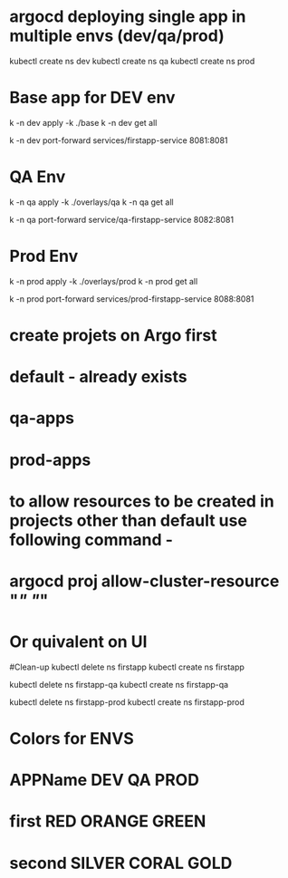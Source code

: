 # argocd deploying single app in multiple envs (dev/qa/prod)

kubectl create ns dev
kubectl create ns qa
kubectl create ns prod

# Base app for DEV env

k -n dev apply -k ./base
k -n dev get all

k -n dev port-forward services/firstapp-service 8081:8081

# QA Env 

k -n qa apply -k ./overlays/qa
k -n qa get all

k -n qa port-forward service/qa-firstapp-service 8082:8081

# Prod Env

k -n prod apply -k ./overlays/prod
k -n prod get all

k -n prod port-forward services/prod-firstapp-service 8088:8081

# create projets on Argo first 
# default - already exists
# qa-apps
# prod-apps
# to allow resources to be created in projects other than default use following command -
# argocd proj  allow-cluster-resource <qa-apps> "*" "*" 
# Or quivalent on UI

#Clean-up
kubectl delete ns firstapp
kubectl create ns firstapp

kubectl delete ns firstapp-qa 
kubectl create ns firstapp-qa

kubectl delete ns firstapp-prod
kubectl create ns firstapp-prod

# Colors for ENVS
# APPName     DEV     QA      PROD
# first       RED     ORANGE  GREEN
# second      SILVER  CORAL   GOLD
